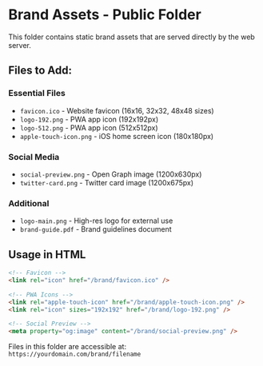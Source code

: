# Brand Assets - Public Folder

This folder contains static brand assets that are served directly by the web server.

## Files to Add:

### Essential Files
- `favicon.ico` - Website favicon (16x16, 32x32, 48x48 sizes)
- `logo-192.png` - PWA app icon (192x192px)
- `logo-512.png` - PWA app icon (512x512px)
- `apple-touch-icon.png` - iOS home screen icon (180x180px)

### Social Media
- `social-preview.png` - Open Graph image (1200x630px)
- `twitter-card.png` - Twitter card image (1200x675px)

### Additional
- `logo-main.png` - High-res logo for external use
- `brand-guide.pdf` - Brand guidelines document

## Usage in HTML
```html
<!-- Favicon -->
<link rel="icon" href="/brand/favicon.ico" />

<!-- PWA Icons -->
<link rel="apple-touch-icon" href="/brand/apple-touch-icon.png" />
<link rel="icon" sizes="192x192" href="/brand/logo-192.png" />

<!-- Social Preview -->
<meta property="og:image" content="/brand/social-preview.png" />
```

Files in this folder are accessible at: `https://yourdomain.com/brand/filename`

